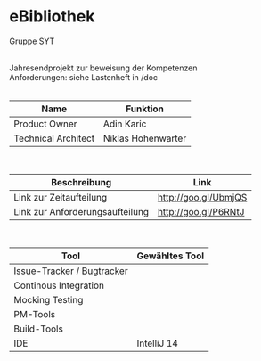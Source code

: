 # eBibliothek

Gruppe SYT <br /><br />

Jahresendprojekt zur beweisung der Kompetenzen<br />
Anforderungen: siehe Lastenheft in /doc<br /><br />

|Name|Funktion|
|---|---|
|Product Owner|Adin Karic|
|Technical Architect|Niklas Hohenwarter|

<br />

|Beschreibung|Link|
|---|---|
|Link zur Zeitaufteilung|http://goo.gl/UbmjQS|
|Link zur Anforderungsaufteilung|http://goo.gl/P6RNtJ|

<br />
  
|Tool|Gewähltes Tool|
|---|---|
|Issue-Tracker / Bugtracker||
|Continous Integration||
|Mocking Testing||
|PM-Tools||
|Build-Tools||
|IDE|IntelliJ 14|
